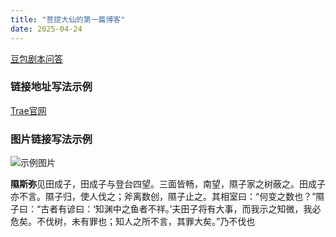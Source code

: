 ```yaml
---
title: "菩提大仙的第一篇博客"
date: 2025-04-24
---
```


[豆包剧本问答](https://www.doubao.com/thread/wbd275de3b15ab52d)

### 链接地址写法示例

[Trae官网](https://trae.com)

### 图片链接写法示例

![示例图片](https://tse1-mm.cn.bing.net/th/id/OIP-C.0NZFqBmVFKxsCkByuLB3UgHaDt?rs=1&pid=ImgDetMain)

 **隰斯弥**见田成子，田成子与登台四望。三面皆畅，南望，隰子家之树蔽之。田成子亦不言。隰子归，使人伐之；斧离数创，隰子止之。其相室曰：“何变之数也？”隰子曰：“古者有谚曰：‘知渊中之鱼者不祥。’夫田子将有大事，而我示之知微，我必危矣。不伐树，未有罪也；知人之所不言，其罪大矣。”乃不伐也
